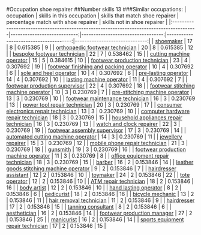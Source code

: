 #Occupation shoe repairer
##Number skills 13
###Similar occupations:
| occupation                                                                              |   skills in this occupation |   skills that match shoe repairer |   percentage match with shoe repairer |   skills not in shoe repairer |
|:----------------------------------------------------------------------------------------|----------------------------:|----------------------------------:|--------------------------------------:|------------------------------:|
| [shoemaker](shoemaker.md)                                                               |                          17 |                                 8 |                              0.615385 |                             9 |
| [orthopaedic footwear technician](orthopaedic_footwear_technician.md)                   |                          20 |                                 8 |                              0.615385 |                            12 |
| [bespoke footwear technician](bespoke_footwear_technician.md)                           |                          22 |                                 7 |                              0.538462 |                            15 |
| [cutting machine operator](cutting_machine_operator.md)                                 |                          15 |                                 5 |                              0.384615 |                            10 |
| [footwear production technician](footwear_production_technician.md)                     |                          23 |                                 4 |                              0.307692 |                            19 |
| [footwear finishing and packing operator](footwear_finishing_and_packing_operator.md)   |                          10 |                                 4 |                              0.307692 |                             6 |
| [sole and heel operator](sole_and_heel_operator.md)                                     |                          10 |                                 4 |                              0.307692 |                             6 |
| [pre-lasting operator](pre-lasting_operator.md)                                         |                          14 |                                 4 |                              0.307692 |                            10 |
| [lasting machine operator](lasting_machine_operator.md)                                 |                          11 |                                 4 |                              0.307692 |                             7 |
| [footwear production supervisor](footwear_production_supervisor.md)                     |                          22 |                                 4 |                              0.307692 |                            18 |
| [footwear stitching machine operator](footwear_stitching_machine_operator.md)           |                          10 |                                 3 |                              0.230769 |                             7 |
| [pre-stitching machine operator](pre-stitching_machine_operator.md)                     |                          13 |                                 3 |                              0.230769 |                            10 |
| [footwear maintenance technician](footwear_maintenance_technician.md)                   |                          16 |                                 3 |                              0.230769 |                            13 |
| [power tool repair technician](power_tool_repair_technician.md)                         |                          20 |                                 3 |                              0.230769 |                            17 |
| [consumer electronics repair technician](consumer_electronics_repair_technician.md)     |                          13 |                                 3 |                              0.230769 |                            10 |
| [computer hardware repair technician](computer_hardware_repair_technician.md)           |                          18 |                                 3 |                              0.230769 |                            15 |
| [household appliances repair technician](household_appliances_repair_technician.md)     |                          16 |                                 3 |                              0.230769 |                            13 |
| [watch and clock repairer](watch_and_clock_repairer.md)                                 |                          22 |                                 3 |                              0.230769 |                            19 |
| [footwear assembly supervisor](footwear_assembly_supervisor.md)                         |                          17 |                                 3 |                              0.230769 |                            14 |
| [automated cutting machine operator](automated_cutting_machine_operator.md)             |                          14 |                                 3 |                              0.230769 |                            11 |
| [jewellery repairer](jewellery_repairer.md)                                             |                          15 |                                 3 |                              0.230769 |                            12 |
| [mobile phone repair technician](mobile_phone_repair_technician.md)                     |                          21 |                                 3 |                              0.230769 |                            18 |
| [gunsmith](gunsmith.md)                                                                 |                          19 |                                 3 |                              0.230769 |                            16 |
| [footwear production machine operator](footwear_production_machine_operator.md)         |                          11 |                                 3 |                              0.230769 |                             8 |
| [office equipment repair technician](office_equipment_repair_technician.md)             |                          18 |                                 3 |                              0.230769 |                            15 |
| [barber](barber.md)                                                                     |                          16 |                                 2 |                              0.153846 |                            14 |
| [leather goods stitching machine operator](leather_goods_stitching_machine_operator.md) |                           9 |                                 2 |                              0.153846 |                             7 |
| [hairdresser assistant](hairdresser_assistant.md)                                       |                          12 |                                 2 |                              0.153846 |                            10 |
| [toymaker](toymaker.md)                                                                 |                          24 |                                 2 |                              0.153846 |                            22 |
| [tote operator](tote_operator.md)                                                       |                          12 |                                 2 |                              0.153846 |                            10 |
| [ATM repair technician](ATM_repair_technician.md)                                       |                          18 |                                 2 |                              0.153846 |                            16 |
| [body artist](body_artist.md)                                                           |                          12 |                                 2 |                              0.153846 |                            10 |
| [hand lasting operator](hand_lasting_operator.md)                                       |                           8 |                                 2 |                              0.153846 |                             6 |
| [pedicurist](pedicurist.md)                                                             |                          18 |                                 2 |                              0.153846 |                            16 |
| [bicycle mechanic](bicycle_mechanic.md)                                                 |                          13 |                                 2 |                              0.153846 |                            11 |
| [hair removal technician](hair_removal_technician.md)                                   |                          11 |                                 2 |                              0.153846 |                             9 |
| [hairdresser](hairdresser.md)                                                           |                          17 |                                 2 |                              0.153846 |                            15 |
| [tanning consultant](tanning_consultant.md)                                             |                           8 |                                 2 |                              0.153846 |                             6 |
| [aesthetician](aesthetician.md)                                                         |                          16 |                                 2 |                              0.153846 |                            14 |
| [footwear production manager](footwear_production_manager.md)                           |                          27 |                                 2 |                              0.153846 |                            25 |
| [manicurist](manicurist.md)                                                             |                          16 |                                 2 |                              0.153846 |                            14 |
| [sports equipment repair technician](sports_equipment_repair_technician.md)             |                          17 |                                 2 |                              0.153846 |                            15 |
